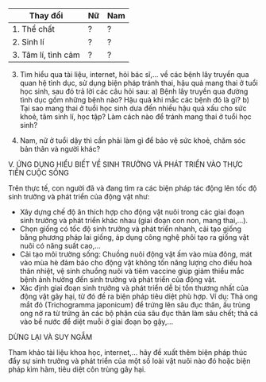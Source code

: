 Thay đổi | Nữ | Nam
--- | --- | ---
1. Thể chất | ? | ?
2. Sinh lí | ? | ?
3. Tâm lí, tình cảm | ? | ?

3. Tìm hiểu qua tài liệu, internet, hỏi bác sĩ,... về các bệnh lây truyền qua quan hệ tình dục, sử dụng biện pháp tránh thai, hậu quả mang thai ở tuổi học sinh, sau đó trả lời các câu hỏi sau:
a) Bệnh lây truyền qua đường tình dục gồm những bệnh nào? Hậu quả khi mắc các bệnh đó là gì?
b) Tại sao mang thai ở tuổi học sinh dưa đến nhiều hậu quả xấu cho sức khoẻ, tâm sinh lí, học tập? Làm cách nào để tránh mang thai ở tuổi học sinh?

4. Nam, nữ ở tuổi dậy thì cần phải làm gì để bảo vệ sức khoẻ, chăm sóc bản thân và người khác?

V. ỨNG DỤNG HIỂU BIẾT VỀ SINH TRƯỞNG VÀ PHÁT TRIỂN VÀO THỰC TIỄN CUỘC SỐNG

Trên thực tế, con người đã và đang tìm ra các biện pháp tác động lên tốc độ sinh trưởng và phát triển của động vật như:

- Xây dựng chế độ ăn thích hợp cho động vật nuôi trong các giai đoạn sinh trưởng và phát triển khác nhau (giai đoạn con non, mang thai,...).
- Chọn giống có tốc độ sinh trưởng và phát triển nhanh, cải tạo giống bằng phương pháp lai giống, áp dụng công nghệ phôi tạo ra giống vật nuôi có năng suất cao,...
- Cải tạo môi trường sống: Chuồng nuôi động vật ấm vào mùa đông, mát vào mùa hè đảm bảo cho động vật không tốn năng lượng cho điều hoà thân nhiệt, vệ sinh chuồng nuôi và tiêm vaccine giúp giảm thiểu mắc bệnh ảnh hưởng đến sinh trưởng và phát triển của động vật.
- Xác định giai đoạn sinh trưởng và phát triển dễ bị tổn thương nhất của động vật gây hại, từ đó đề ra biện pháp tiêu diệt phù hợp. Ví dụ: Thả ong mắt đỏ (Trichogramma japonicum) để trứng lên sâu đục thân, ấu trùng ong nở ra từ trứng ăn các bộ phận của sâu đục thân làm sâu chết; thả cá vào bể nước để diệt muỗi ở giai đoạn bọ gậy,...

DỪNG LẠI VÀ SUY NGẪM

Tham khảo tài liệu khoa học, internet,... hãy đề xuất thêm biện pháp thúc đẩy sự sinh trưởng và phát triển của một số loài vật nuôi nào đó hoặc biện pháp kìm hãm, tiêu diệt côn trùng gây hại.